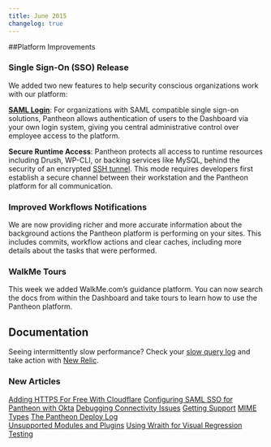 ```yaml
---
title: June 2015
changelog: true
---
```

##Platform Improvements

### Single Sign-On (SSO) Release
We added two new features to help security conscious organizations work with our platform:

[**SAML Login**](/docs/sso/): For organizations with SAML compatible single sign-on solutions, Pantheon allows authentication of users to the Dashboard via your own login system, giving you central administrative control over employee access to the platform.

**Secure Runtime Access**: Pantheon protects all access to runtime resources including Drush, WP-CLI, or backing services like MySQL, behind the security of an encrypted [SSH tunnel](/docs/ssh-tunnels/). This mode requires developers first establish a secure channel between their workstation and the Pantheon platform for all communication.

### Improved Workflows Notifications
We are now providing richer and more accurate information about the background actions the Pantheon platform is performing on your sites.  This includes commits, workflow actions and clear caches, including more details about the tasks that were performed.

### WalkMe Tours
This week we added WalkMe.com’s guidance platform. You can now search the docs from within the Dashboard and take tours to learn how to use the Pantheon platform.


## Documentation

Seeing intermittently slow performance? Check your [slow query log](/docs/mysql-slow-log/) and take action with [New Relic](/docs/debug-mysql-new-relic/).

### New Articles

[Adding HTTPS For Free With Cloudflare](/docs/guides/cloudflare-enable-https/)
[Configuring SAML SSO for Pantheon with Okta](/docs/sso/)
[Debugging Connectivity Issues](/docs/debug-connections/)
[Getting Support](/docs/getting-support/)
[MIME Types](/docs/mime-types/)
[The Pantheon Deploy Log]()  
[Unsupported Modules and Plugins](/docs/unsupported-modules-plugins/)
[Using Wraith for Visual Regression Testing](/docs/guides/visual-diff-with-wraith/)
